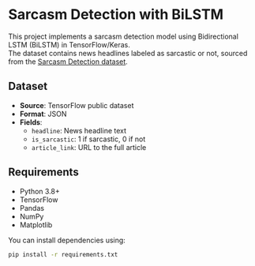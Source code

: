 # Sarcasm Detection with BiLSTM

This project implements a sarcasm detection model using Bidirectional LSTM (BiLSTM) in TensorFlow/Keras.  
The dataset contains news headlines labeled as sarcastic or not, sourced from the [Sarcasm Detection dataset](https://storage.googleapis.com/tensorflow-1-public/course3/sarcasm.json).

## Dataset
- **Source**: TensorFlow public dataset
- **Format**: JSON
- **Fields**:
  - `headline`: News headline text
  - `is_sarcastic`: 1 if sarcastic, 0 if not
  - `article_link`: URL to the full article

## Requirements
- Python 3.8+
- TensorFlow
- Pandas
- NumPy
- Matplotlib

You can install dependencies using:
```bash
pip install -r requirements.txt